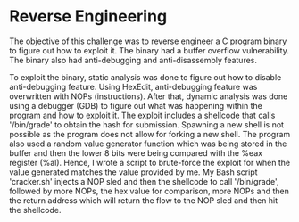 # Reverse Engineering

The objective of this challenge was to reverse engineer a C program binary to figure out how to exploit it. The binary had a buffer overflow vulnerability. The binary also had anti-debugging and anti-disassembly features.

To exploit the binary, static analysis was done to figure out how to disable anti-debugging feature. Using HexEdit, anti-debugging feature was overwritten with NOPs (instructions). After that, dynamic analysis was done using a debugger (GDB) to figure out what was happening within the program and how to exploit it. The exploit includes a shellcode that calls '/bin/grade' to obtain the hash for submission. Spawning a new shell is not possible as the program does not allow for forking a new shell. The program also used a random value generator function which was being stored in the buffer and then the lower 8 bits were being compared with the %eax register (%al). Hence, I wrote a script to brute-force the exploit for when the value generated matches the value provided by me. My Bash script 'cracker.sh' injects a NOP sled and then the shellcode to call '/bin/grade', followed by more NOPs, the hex value for comparison, more NOPs and then the return address which will return the flow to the NOP sled and then hit the shellcode.
